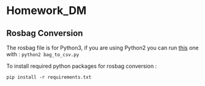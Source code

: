 # Homework_DM

## Rosbag Conversion 

The rosbag file is for Python3, if you are using Python2 you can run [this](https://www.clearpathrobotics.com/assets/guides/kinetic/ros/Converting%20ROS%20bag%20to%20CSV.html) one with : 
``
python2 bag_to_csv.py
``

To install required python packages for rosbag conversion : 

``
pip install -r requirements.txt
``
